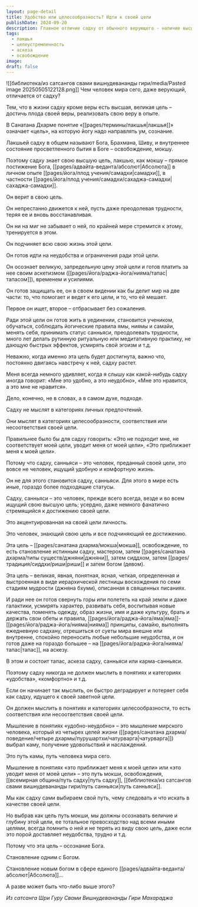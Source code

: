 ```yaml
---
layout: page-detail
title: Удобство или целесообразность? Идти к своей цели
publishDate: 2024-09-20
description: Главное отличие садху от обычного верующего - наличие высшей цели (лакшьи), стремление к мокше и постоянное подчинение всей жизни этой цели. Садху оценивает всё не с позиции удобства, а с точки зрения соответствия своей цели освобождения. Он готов к аскезе, ограничениям, переменам ради духовного роста и не ищет комфорта. Такой подход ведёт к истинному освобождению и единству с Абсолютом.
tags:
  - лакшья
  - целеустремленность
  - аскеза
  - освобождение
image: 
draft: false
---
```

![[библиотека/из сатсангов свами вишнудевананды гири/media/Pasted image 20250505122128.png]]
 Чем человек мира сего, даже верующий, отличается от садху?

 Тем, что в жизни садху кроме веры есть высшая, великая цель – достичь плода своей веры, реализовать свою веру в опыте.

 В Санатана Дхарме понятие «[[pages/термины/лакшья|лакшья]]» означает «цель», на которую йогу надо направлять ум, сознание.

 Лакшьей садху в общем называют Бога, Брахмана, Шиву, и внутреннее состояние просветленного бытия в Боге – освобождение, мокшу.

 Поэтому садху знает свою высшую цель, лакшью, как мокшу – прямое постижение Бога, [[pages/адвайта-веданта/абсолют|Абсолюта]] в личном опыте [[pages/йога/плод учения/самадхи|самадхи]], в частности [[pages/йога/плод учения/самадхи/сахаджа-самадхи|сахаджа-самадхи]].

 Он верит в свою цель.

 Он непрестанно движется к ней, пусть даже преодолевая трудности, теряя ее и вновь восстанавливая.

 Он ни на миг не забывает о ней, по крайней мере стремится к этому, тренируется в этом.

 Он подчиняет всю свою жизнь этой цели.

 Он готов идти на неудобства и ограничения ради этой цели.

 Он осознает великую, запредельную цену этой цели и готов платить за нее своим аскетизмом ([[pages/йога/раджа-йога/нияма/тапас|тапасом]]), временем и усилиями.

 Он готов защищать ее, он в своем видении как бы делит мир на две части: то, что помогает и ведет к его цели, и то, что ей мешает.

 Первое он ищет, второе – отбрасывает без сожаления.

 Ради этой цели он готов жить в уединении, становится учеником, обучаться, соблюдать йогические правила ямы, ниямы и самайи, менять себя, принимать статус санньяси, преодолевать трудности, много лет делать рутинную ритуальную или медитативную практику, не дающую быстрых эффектов, усмирять свой эгоизм и т.д.

 Неважно, когда именно эта цель будет достигнута, важно что, постоянно двигаясь навстречу к ней, садху растет.

 Меня всегда немного удивляет, когда я слышу как какой-нибудь садху иногда говорит: «Мне это удобно, а это неудобно», «Мне это нравится, а это мне не нравится».

 Дело, конечно, не в словах, а в самом духе, подходе.

 Садху не мыслят в категориях личных предпочтений.

 Они мыслят в категориях целесообразности, соответствия или несоответствия своей цели.

 Правильнее было бы для садху говорить: «Это не подходит мне, не соответствует моей цели, уводит меня от моей цели», «Это приближает меня к моей цели».

 Потому что садху, санньяси – это человек, преданный своей цели, это вовсе не человек, ищущий удобную и комфортную жизнь.

 Он не для этого становится садху, санньяси. Для этого в мире есть иные, гораздо более подходящие статусы.

 Садху, санньяси – это человек, прежде всего всегда, везде и во всем ищущий свою высшую цель; усердно, даже немного фанатично стремящийся к достижению своей цели.

 Это акцентуированная на своей цели личность.

 Это человек, знающий свою цель и все подчиняющий ее достижению.

 Эта цель – [[pages/санатана дхарма/мокша|мокша]], освобождение, то есть становление истинным садху, мастером, затем [[pages/санатана дхарма/типы существ/джняни|джняни]], затем сиддхом, затем [[pages/традиция/сиддхи/риши|риши]] и затем богом (девом).

 Эта цель – великая, явная, понятная, ясная, четкая, определенная и выстроенная в виде иерархической лестницы восхождения по семи стадиям мудрости (джняна бхуми), описанная в священных писаниях.

 И ради нее он готов свернуть горы или полететь на край земли и даже галактики, усмирять характер, развивать себя, воспитывая новые качества, поменять одежду, образ жизни, имя и даже культуру, брать и держать свои обеты и правила, [[pages/йога/раджа-йога/яма|яма]]-[[pages/йога/раджа-йога/нияма|нияма]] принципы, самайю, выполнять ежедневную садхану, отрешиться от суеты мира внешне или внутренне, спокойно переносить любые небольшие неудобства, и он готов даже на гораздо большее – на [[pages/йога/раджа-йога/нияма/тапас|тапас]], на аскезу.

 В этом и состоит тапас, аскеза садху, санньяси или карма-санньяси.

 Поэтому садху никогда не должен мыслить в понятиях и категориях «удобства», «комфортно» и т.д.

 Если он начинает так мыслить, он быстро деградирует и потеряет себя как садху, идущего к своей заветной цели.

 Он должен мыслить в понятиях и категориях целесообразности, то есть соответствия или несоответствия своей цели.

 Мышление в понятиях «удобно-неудобно» – это мышление мирского человека, который из четырех целей жизни ([[pages/санатана дхарма/поведение/четыре дхармы/пурушартхи/чатурварга|чатурварга]]) выбрал каму, получение удовольствий и наслаждений.

 Это путь камы, путь человека мира сего.

 Мышление в понятиях «это приближает меня к моей цели» или «это уводит меня от моей цели» – это путь мокши, освобождения, [[всемирная община/путь садху|путь садху]], [[библиотека/из сатсангов свами вишнудевананды гири/путь санньяси|путь санньяси]].

 Мы как садху сами выбираем свой путь, чему следовать и что искать в качестве своей цели.

 Но выбрав как цель путь мокши, мы должны осознавать величие и глубину этой цели, ее тотальное превосходство над всеми иными целями, всегда помнить о ней и не терять из виду свою цель, даже если это порой доставляет неудобства, трудно и т.д.

 Потому что эта цель – осознание Бога.

 Становление одним с Богом.

 Становление новым богом в сфере единого [[pages/адвайта-веданта/абсолют|Абсолюта]]…

 А разве может быть что-либо выше этого?

*Из сатсанга Шри Гуру Свами Вишнудевананды Гири Махараджа*